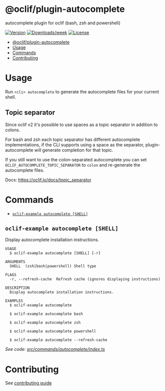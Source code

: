 # @oclif/plugin-autocomplete

autocomplete plugin for oclif (bash, zsh and powershell)

[![Version](https://img.shields.io/npm/v/@oclif/plugin-autocomplete.svg)](https://npmjs.org/package/@oclif/plugin-autocomplete)
[![Downloads/week](https://img.shields.io/npm/dw/@oclif/plugin-autocomplete.svg)](https://npmjs.org/package/@oclif/plugin-autocomplete)
[![License](https://img.shields.io/npm/l/@oclif/plugin-autocomplete.svg)](https://github.com/oclif/plugin-autocomplete/blob/main/package.json)

<!-- toc -->

- [@oclif/plugin-autocomplete](#oclifplugin-autocomplete)
- [Usage](#usage)
- [Commands](#commands)
- [Contributing](#contributing)
<!-- tocstop -->

# Usage

Run `<cli> autocomplete` to generate the autocomplete files for your current shell.

## Topic separator

Since oclif v2 it's possible to use spaces as a topic separator in addition to colons.

For bash and zsh each topic separator has different autocomplete implementations, if the CLI supports using a space as the separator, plugin-autocomplete will generate completion for that topic.

If you still want to use the colon-separated autocomplete you can set `OCLIF_AUTOCOMPLETE_TOPIC_SEPARATOR` to `colon` and re-generate the autocomplete files.

Docs: https://oclif.io/docs/topic_separator

# Commands

<!-- commands -->

- [`oclif-example autocomplete [SHELL]`](#oclif-example-autocomplete-shell)

## `oclif-example autocomplete [SHELL]`

Display autocomplete installation instructions.

```
USAGE
  $ oclif-example autocomplete [SHELL] [-r]

ARGUMENTS
  SHELL  (zsh|bash|powershell) Shell type

FLAGS
  -r, --refresh-cache  Refresh cache (ignores displaying instructions)

DESCRIPTION
  Display autocomplete installation instructions.

EXAMPLES
  $ oclif-example autocomplete

  $ oclif-example autocomplete bash

  $ oclif-example autocomplete zsh

  $ oclif-example autocomplete powershell

  $ oclif-example autocomplete --refresh-cache
```

_See code: [src/commands/autocomplete/index.ts](https://github.com/oclif/plugin-autocomplete/blob/3.2.27/src/commands/autocomplete/index.ts)_

<!-- commandsstop -->

# Contributing

See [contributing guide](./CONRTIBUTING.md)

